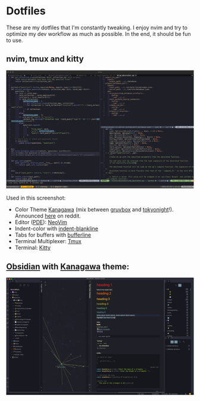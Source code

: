 Dotfiles
========
These are my dotfiles that I'm constantly tweaking. I enjoy nvim and try to optimize my dev workflow as much as possible. 
In the end, it should be fun to use.

## nvim, tmux and kitty
![](nvim_tmux_220701.png)

Used in this screenshot:
* Color Theme [Kanagawa](https://github.com/rebelot/kanagawa.nvim) (mix between [gruvbox](https://github.com/morhetz/gruvbox) and [tokyonight](https://github.com/folke/tokyonight.nvim)!). Announced [here](https://www.reddit.com/r/neovim/comments/rm92q6/kanagawanvim_if_gruvbox_and_tokyonight_had_a_baby/) on reddit.
* Editor ([PDE](https://youtu.be/QMVIJhC9Veg)): [NeoVim](https://neovim.io/)
* Indent-color with [indent-blankline](https://github.com/lukas-reineke/indent-blankline.nvim)
* Tabs for buffers with [bufferline](https://github.com/akinsho/bufferline.nvim)
* Terminal Multiplexer: [Tmux](https://github.com/tmux/tmux/wiki)
* Terminal: [Kitty](https://github.com/kovidgoyal/kitty)


## [Obsidian](https://github.com/sspaeti/dotfiles/tree/master/obsidian) with [Kanagawa](https://github.com/sspaeti/obsidian_kanagawa) theme:
![](obsidian.jpeg)
